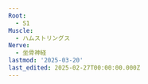 ```yaml
---
Root:
  - S1
Muscle:
  - ハムストリングス
Nerve:
  - 坐骨神経
lastmod: '2025-03-20'
last_edited: 2025-02-27T00:00:00.000Z
---
```




